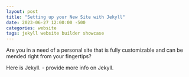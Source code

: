 ```yaml
---
layout: post
title: "Setting up your New Site with Jekyll"
date: 2023-06-27 12:00:00 -500
categories: website
tags: jekyll website builder showcase
---
```


Are you in a need of a personal site that is fully customizable and can be mended right from your fingertips?

Here is Jekyll. - provide more info on Jekyll.